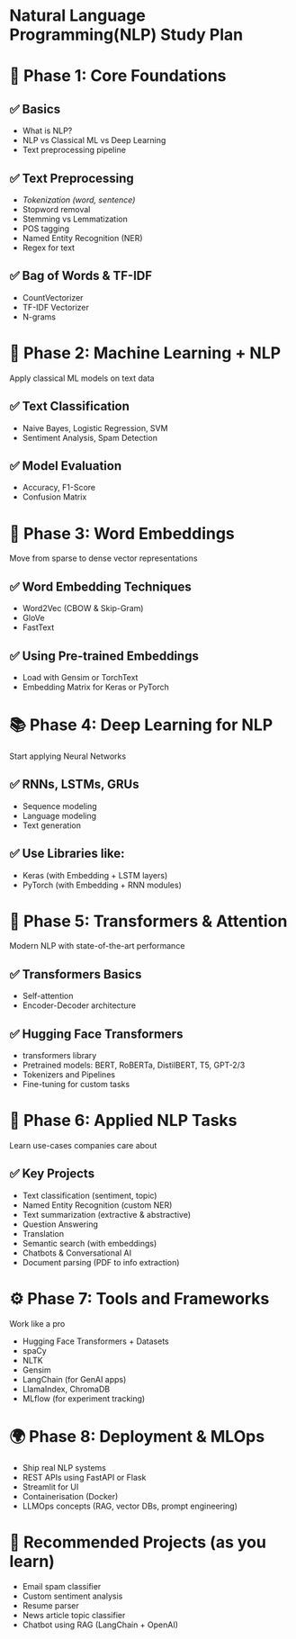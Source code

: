 # Natural Language Programming(NLP) Study Plan

# 🧠 Phase 1: Core Foundations
## ✅ Basics
- What is NLP?
- NLP vs Classical ML vs Deep Learning
- Text preprocessing pipeline

## ✅ Text Preprocessing
- _Tokenization (word, sentence)_
- Stopword removal
- Stemming vs Lemmatization
- POS tagging
- Named Entity Recognition (NER)
- Regex for text
  

## ✅ Bag of Words & TF-IDF
- CountVectorizer
- TF-IDF Vectorizer
- N-grams

# 🤖 Phase 2: Machine Learning + NLP
Apply classical ML models on text data

## ✅ Text Classification
- Naive Bayes, Logistic Regression, SVM
- Sentiment Analysis, Spam Detection

## ✅ Model Evaluation
- Accuracy, F1-Score
- Confusion Matrix

# 🔡 Phase 3: Word Embeddings
Move from sparse to dense vector representations

## ✅ Word Embedding Techniques
- Word2Vec (CBOW & Skip-Gram)
- GloVe
- FastText

## ✅ Using Pre-trained Embeddings
- Load with Gensim or TorchText
- Embedding Matrix for Keras or PyTorch

# 📚 Phase 4: Deep Learning for NLP
Start applying Neural Networks

## ✅ RNNs, LSTMs, GRUs
- Sequence modeling
- Language modeling
- Text generation

## ✅ Use Libraries like:
- Keras (with Embedding + LSTM layers)
- PyTorch (with Embedding + RNN modules)

# 🧠 Phase 5: Transformers & Attention
Modern NLP with state-of-the-art performance

## ✅ Transformers Basics
- Self-attention
- Encoder-Decoder architecture

## ✅ Hugging Face Transformers
- transformers library
- Pretrained models: BERT, RoBERTa, DistilBERT, T5, GPT-2/3
- Tokenizers and Pipelines
- Fine-tuning for custom tasks

# 🧠 Phase 6: Applied NLP Tasks
Learn use-cases companies care about

## ✅ Key Projects
- Text classification (sentiment, topic)
- Named Entity Recognition (custom NER)
- Text summarization (extractive & abstractive)
- Question Answering
- Translation
- Semantic search (with embeddings)
- Chatbots & Conversational AI
- Document parsing (PDF to info extraction)

# ⚙️ Phase 7: Tools and Frameworks
Work like a pro
- Hugging Face Transformers + Datasets
- spaCy
- NLTK
- Gensim
- LangChain (for GenAI apps)
- LlamaIndex, ChromaDB
- MLflow (for experiment tracking)

# 🌍 Phase 8: Deployment & MLOps
- Ship real NLP systems
- REST APIs using FastAPI or Flask
- Streamlit for UI
- Containerisation (Docker)
- LLMOps concepts (RAG, vector DBs, prompt engineering)

# 📘 Recommended Projects (as you learn)
- Email spam classifier
- Custom sentiment analysis
- Resume parser
- News article topic classifier
- Chatbot using RAG (LangChain + OpenAI)
